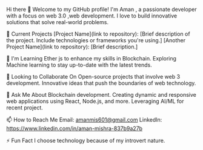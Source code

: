 Hi there 👋
Welcome to my GitHub profile! I'm  Aman , a passionate  developer with a focus on web 3.0 ,web development. I love to build innovative solutions that solve real-world problems.

🔭 Current Projects
[Project Name](link to repository): [Brief description of the project. Include technologies or frameworks you're using.]
[Another Project Name](link to repository): [Brief description.]

🌱  I'm Learning
Ether js to enhance my skills in Blockchain.
Exploring Machine learning to stay up-to-date with the latest trends.


👯 Looking to Collaborate On
Open-source projects that involve web 3 development.
Innovative ideas that push the boundaries of web technology.

💬 Ask Me About
Blockchain development.
Creating dynamic and responsive web applications using React, Node.js, and more.
Leveraging AI/ML for recent project.

📫 How to Reach Me
Email: amanmis601@gmail.com
LinkedIn: https://www.linkedin.com/in/aman-mishra-837b9a27b


⚡ Fun Fact
I choose technology because of my introvert nature.
